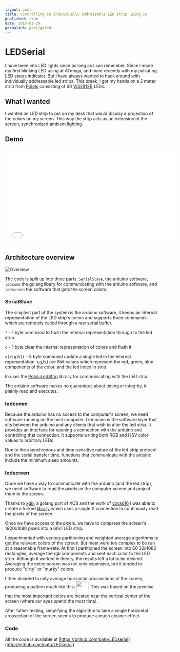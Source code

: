 ```yaml
---
layout: post
title: Controlling an individually addressable LED strip using Go
published: true
date: 2015-01-29
permalink: post/goled
---
```

# LEDSerial

I have been into LED lights since as long as I can remember. Since I made my first blinking LED using
at ATmega, and more recently with my pulsating LED status [indicator](https://github.com/pato/LEDStatusIndicator).
But I have always wanted to hack around with individually addressable led strips. This break, I got my hands on
a 2 meter strip from [Pololu](https://www.pololu.com/product/2547) consisting of 60 [WS2812B](https://www.pololu.com/file/0J705/WS2812B_datasheet.pdf) LEDs.

## What I wanted

I wanted an LED strip to put on my desk that would display a projection of the colors on my screen. This way the strip
acts as an extension of the screen, synchronized ambient lighting.

## Demo

<iframe width="560" height="315" src="//www.youtube.com/embed/JE8hCJfr13k?rel=0&amp;controls=0&amp;showinfo=0&amp;modestbranding=1" frameborder="0" allowfullscreen></iframe>

## Architecture overview

![Overview](http://plankenau.com/i/celKYZ.png)

The code is split up into three parts. `SerialSlave`, the arduino software, `ledcomm` the golang libary for communicating with
the arduino software, and `ledscreen` the software that gets the screen colors.

### SerialSlave

The simplest part of the system is the arduino software, it keeps an internal representation of the LED strip's colors
and supports three commands which are remotely called through a raw serial buffer.

`f` - 1 byte command to flush the internal representation through to the led strip

`c` - 1 byte clear the internal representation of colors and flush it

`s|r|g|b|i` - 5 byte command update a single led in the internal representation. r,g,b,i are 8bit values which
represent the red, green, blue components of the color, and the led index in strip.

In uses the [PololuLedStrip](https://github.com/pololu/pololu-led-strip-arduino) library for communicating with the
LED strip.

The arduino software makes no guarantees about timing or integrity, it plainly read and executes.

### ledcomm

Because the arduino has no access to the computer's screen, we need software running on the host computer. 
Ledcomm is the software layer that sits between the arduino and any clients that wish to alter the led strip.
It provides an interface for opening a connection with the arduino and controlling that connection. It supports
writing both RGB and HSV color values to arbitrary LEDs.

Due to the asynchronous and time-sensitive nature of the led strip protocol and the serial transfer time, functions
that communicate with the arduino include the minimum sleep amounts.

### ledscreen

Once we have a way to communicate with the arduino (and the led strip), we need software to read the pixels on the
computer screen and project them to the screen.

Thanks to [xgb](https://github.com/BurntSushi/xgb), a golang port of XCB and the work of
[vova616](https://github.com/vova616/screenshot) I was able to create a forked [library](https://github.com/pato/screenshot)
which uses a single X connection to continously read the pixels of the screen.

Once we have access to the pixels, we have to compress the screen's 1920x1080 pixels into a 60x1 LED strip.

I experimented with various partitioning and weighted average algorithms to get the relevant colors of the screen.
But most were too complex to be run at a reasonable frame-rate. At first I partitioned the screen into 60 32x1080 rectangles,
average the rgb components and sent each color to the LED strip. Although it worked in theory, the results left a lot to be desired.
Averaging the entire screen was not only expensive, but it tended to produce "dirty" or "murky" colors.

I then decided to only average horizontal crossections of the screen, producing a pattern much like this:
<img src="http://plankenau.com/i/acinrA.png" height="40px" align="center">. This was based on the premise that the most
important colors are located near the vertical center of the screen (where our eyes spend the most time).

After futher testing, simplifying the algorithm to take a single horizontal crossection of the screen seems to produce
a much cleaner effect.

### Code

All the code is available at [https://github.com/pato/LEDserial](http://github.com/pato/LEDserial)

